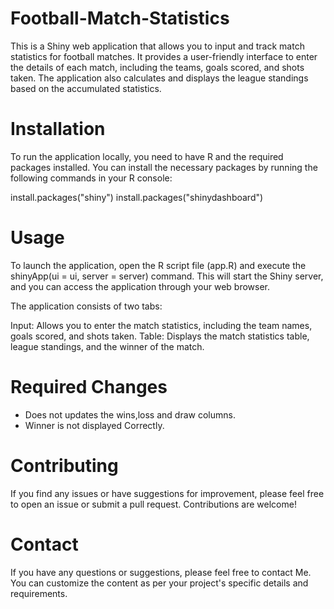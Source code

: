 # Football-Match-Statistics


This is a Shiny web application that allows you to input and track match statistics for football matches. It provides a user-friendly interface to enter the details of each match, including the teams, goals scored, and shots taken. The application also calculates and displays the league standings based on the accumulated statistics.

# Installation

To run the application locally, you need to have R and the required packages installed. You can install the necessary packages by running the following commands in your R console:

install.packages("shiny")
install.packages("shinydashboard")

# Usage
To launch the application, open the R script file (app.R) and execute the shinyApp(ui = ui, server = server) command. This will start the Shiny server, and you can access the application through your web browser.

The application consists of two tabs:

Input: Allows you to enter the match statistics, including the team names, goals scored, and shots taken.
Table: Displays the match statistics table, league standings, and the winner of the match.

# Required Changes
- Does not updates the wins,loss and draw columns.
- Winner is not displayed Correctly.

# Contributing
If you find any issues or have suggestions for improvement, please feel free to open an issue or submit a pull request. Contributions are welcome!

# Contact
If you have any questions or suggestions, please feel free to contact Me.
You can customize the content as per your project's specific details and requirements.
